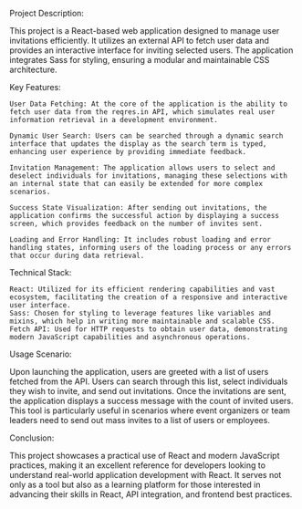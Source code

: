 Project Description:

This project is a React-based web application designed to manage user invitations efficiently. It utilizes an external API to fetch user data and provides an interactive interface for inviting selected users. The application integrates Sass for styling, ensuring a modular and maintainable CSS architecture.

Key Features:

    User Data Fetching: At the core of the application is the ability to fetch user data from the reqres.in API, which simulates real user information retrieval in a development environment.

    Dynamic User Search: Users can be searched through a dynamic search interface that updates the display as the search term is typed, enhancing user experience by providing immediate feedback.

    Invitation Management: The application allows users to select and deselect individuals for invitations, managing these selections with an internal state that can easily be extended for more complex scenarios.

    Success State Visualization: After sending out invitations, the application confirms the successful action by displaying a success screen, which provides feedback on the number of invites sent.

    Loading and Error Handling: It includes robust loading and error handling states, informing users of the loading process or any errors that occur during data retrieval.

Technical Stack:

    React: Utilized for its efficient rendering capabilities and vast ecosystem, facilitating the creation of a responsive and interactive user interface.
    Sass: Chosen for styling to leverage features like variables and mixins, which help in writing more maintainable and scalable CSS.
    Fetch API: Used for HTTP requests to obtain user data, demonstrating modern JavaScript capabilities and asynchronous operations.

Usage Scenario:

Upon launching the application, users are greeted with a list of users fetched from the API. Users can search through this list, select individuals they wish to invite, and send out invitations. Once the invitations are sent, the application displays a success message with the count of invited users. This tool is particularly useful in scenarios where event organizers or team leaders need to send out mass invites to a list of users or employees.

Conclusion:

This project showcases a practical use of React and modern JavaScript practices, making it an excellent reference for developers looking to understand real-world application development with React. It serves not only as a tool but also as a learning platform for those interested in advancing their skills in React, API integration, and frontend best practices.
